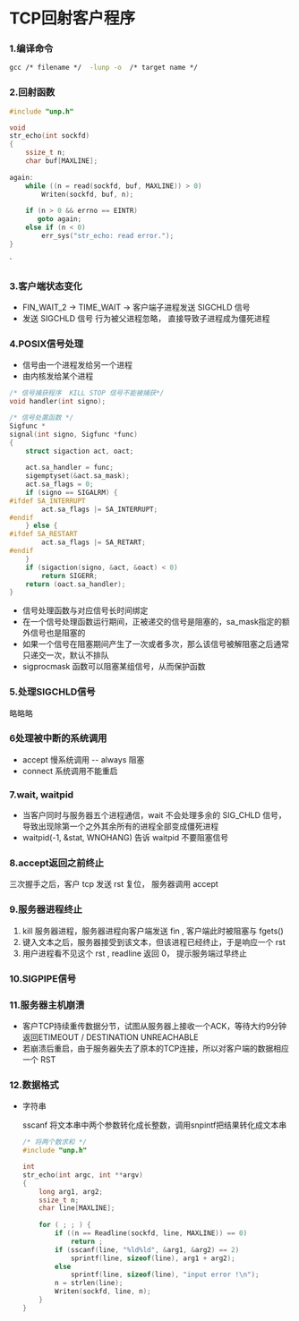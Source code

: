 # TCP回射客户程序

### 1.编译命令

```cmd
gcc /* filename */  -lunp -o  /* target name */
```

### 2.回射函数

```c
#include "unp.h"

void 
str_echo(int sockfd)
{
    ssize_t n;
    char buf[MAXLINE];
    
again:
    while ((n = read(sockfd, buf, MAXLINE)) > 0) 
        Writen(sockfd, buf, n);
        
    if (n > 0 && errno == EINTR)
       goto again;
    else if (n < 0)
        err_sys("str_echo: read error.");
}
```

`

### 3.客户端状态变化

- FIN_WAIT_2 	->	TIME_WAIT	-> 	客户端子进程发送  SIGCHLD  信号
- 发送  SIGCHLD  信号   行为被父进程忽略， 直接导致子进程成为僵死进程



### 4.POSIX信号处理

- 信号由一个进程发给另一个进程
- 由内核发给某个进程

```c
/* 信号捕获程序  KILL STOP 信号不能被捕获*/
void handler(int signo);

/* 信号处置函数 */
Sigfunc *
signal(int signo, Sigfunc *func)
{
 	struct sigaction act, oact;
    
    act.sa_handler = func;
    sigemptyset(&act.sa_mask);
    act.sa_flags = 0;
    if (signo == SIGALRM) {
#ifdef SA_INTERRUPT
        act.sa_flags |= SA_INTERRUPT;
#endif
    } else {
#ifdef SA_RESTART
        act.sa_flags |= SA_RETART;
#endif
    }
    if (sigaction(signo, &act, &oact) < 0)
        return SIGERR;
    return (oact.sa_handler);
}
```

- 信号处理函数与对应信号长时间绑定
- 在一个信号处理函数运行期间，正被递交的信号是阻塞的，sa_mask指定的额外信号也是阻塞的
- 如果一个信号在阻塞期间产生了一次或者多次，那么该信号被解阻塞之后通常只递交一次，默认不排队
- sigprocmask 函数可以阻塞某组信号，从而保护函数

### 5.处理SIGCHLD信号

 略略略

### 6处理被中断的系统调用

- accept   慢系统调用 -- always 阻塞
- connect 系统调用不能重启

### 7.wait, waitpid

- 当客户同时与服务器五个进程通信，wait 不会处理多余的  SIG_CHLD 信号，导致出现除第一个之外其余所有的进程全部变成僵死进程
- waitpid(-1, &stat, WNOHANG) 告诉 waitpid 不要阻塞信号

### 8.accept返回之前终止

三次握手之后，客户 tcp 发送 rst 复位， 服务器调用 accept

### 9.服务器进程终止

1. kill 服务器进程，服务器进程向客户端发送 fin , 客户端此时被阻塞与 fgets()
2. 键入文本之后，服务器接受到该文本，但该进程已经终止，于是响应一个 rst 
3. 用户进程看不见这个 rst , readline 返回 0， 提示服务端过早终止

### 10.SIGPIPE信号

### 11.服务器主机崩溃

- 客户TCP持续重传数据分节，试图从服务器上接收一个ACK，等待大约9分钟返回ETIMEOUT   /   DESTINATION UNREACHABLE
- 若崩溃后重启，由于服务器失去了原本的TCP连接，所以对客户端的数据相应一个 RST

### 12.数据格式

- 字符串

  sscanf 将文本串中两个参数转化成长整数，调用snpintf把结果转化成文本串

  ```c
  /* 将两个数求和 */
  #include "unp.h"
  
  int 
  str_echo(int argc, int **argv)
  {
      long arg1, arg2;
      ssize_t n;
      char line[MAXLINE];
      
      for ( ; ; ) {
          if ((n == Readline(sockfd, line, MAXLINE)) == 0)
              return ;
          if (sscanf(line, "%ld%ld", &arg1, &arg2) == 2) 
              sprintf(line, sizeof(line), arg1 + arg2);
          else 
              sprintf(line, sizeof(line), "input error !\n");
          n = strlen(line);
          Writen(sockfd, line, n);
      }
  }
  ```

  


